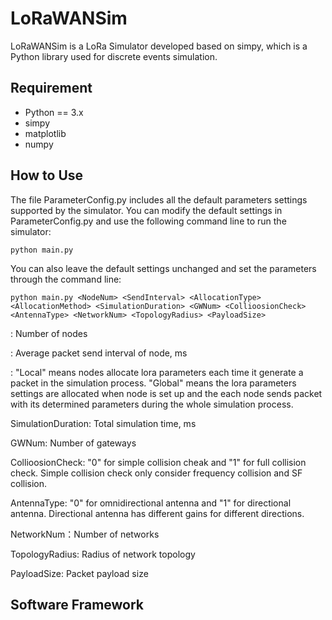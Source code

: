 # LoRaWANSim
LoRaWANSim is a LoRa Simulator developed based on simpy, which is a Python library used for discrete events simulation. 

## Requirement
* Python == 3.x
* simpy
* matplotlib
* numpy
  
## How to Use
The file ParameterConfig.py includes all the default parameters settings supported by the simulator. You can modify the default settings in ParameterConfig.py and use the following command line to run the simulator:

```
python main.py
```
You can also leave the default settings unchanged and set the parameters through the command line:

```
python main.py <NodeNum> <SendInterval> <AllocationType> <AllocationMethod> <SimulationDuration> <GWNum> <CollioosionCheck> <AntennaType> <NetworkNum> <TopologyRadius> <PayloadSize>
```

<NodeNum>: Number of nodes

<SendInterval>: Average packet send interval of node, ms

<AllocationType>: "Local" means nodes allocate lora parameters each time it generate a packet in the simulation process. "Global" means the lora parameters settings are allocated when node is set up and the each node sends packet with its determined parameters during the whole simulation process.

SimulationDuration: Total simulation time, ms

GWNum: Number of gateways

CollioosionCheck: "0" for simple collision cheak and "1" for full collision check. Simple collision check only consider frequency collision and SF collision.

AntennaType: "0" for omnidirectional antenna and "1" for directional antenna. Directional antenna has different gains for different directions.

NetworkNum：Number of networks

TopologyRadius: Radius of network topology

PayloadSize: Packet payload size







## Software Framework
